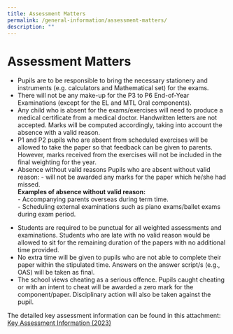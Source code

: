 ```yaml
---
title: Assessment Matters
permalink: /general-information/assessment-matters/
description: ""
---
```

# Assessment Matters

- Pupils are to be responsible to bring the necessary stationery and instruments (e.g. calculators and Mathematical set) for the exams.
- There will not be any make-up for the P3 to P6 End-of-Year Examinations (except for the EL and MTL Oral components).
- Any child who is absent for the exams/exercises will need to produce a medical certificate from a medical doctor. Handwritten letters are not accepted. Marks will be computed accordingly, taking into account the absence with a valid reason.
- P1 and P2 pupils who are absent from scheduled exercises will be allowed to take the paper so that feedback can be given to parents. However, marks received from the exercises will not be included in the final weighting for the year.
- Absence without valid reasons
      Pupils who are absent without valid reason:
      -   will not be awarded any marks for the paper which he/she had missed.
<br><b>Examples of absence without valid reason:</b> <br>
      -   Accompanying parents overseas during term time.<br>
      -   Scheduling external examinations such as piano exams/ballet exams during exam period.

* Students are required to be punctual for all weighted assessments and examinations. Students who are late with no valid reason would be allowed to sit for the remaining duration of the papers with no additional time provided.
* No extra time will be given to pupils who are not able to complete their paper within the stipulated time. Answers on the answer script/s (e.g., OAS) will be taken as final.
* The school views cheating as a serious offence. Pupils caught cheating or with an intent to cheat will be awarded a zero mark for the component/paper. Disciplinary action will also be taken against the pupil.


The detailed key assessment information can be found in this attachment:  [Key Assessment Information (2023)](/files/key%20assessment%20information%20(2023).pdf)